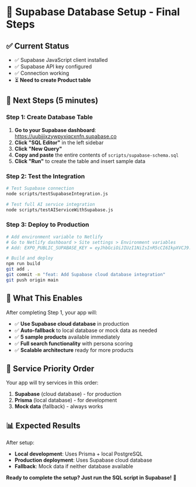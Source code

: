 # 🚀 Supabase Database Setup - Final Steps

## ✅ Current Status
- ✅ Supabase JavaScript client installed
- ✅ Supabase API key configured  
- ✅ Connection working
- ⏳ **Need to create Product table**

## 🔧 Next Steps (5 minutes)

### Step 1: Create Database Table
1. **Go to your Supabase dashboard**: https://uubjjjxzywpyxiqcxnfn.supabase.co
2. **Click "SQL Editor"** in the left sidebar
3. **Click "New Query"**
4. **Copy and paste** the entire contents of `scripts/supabase-schema.sql`
5. **Click "Run"** to create the table and insert sample data

### Step 2: Test the Integration
```bash
# Test Supabase connection
node scripts/testSupabaseIntegration.js

# Test full AI service integration
node scripts/testAIServiceWithSupabase.js
```

### Step 3: Deploy to Production
```bash
# Add environment variable to Netlify
# Go to Netlify dashboard > Site settings > Environment variables
# Add: EXPO_PUBLIC_SUPABASE_KEY = eyJhbGciOiJIUzI1NiIsInR5cCI6IkpXVCJ9.eyJpc3MiOiJzdXBhYmFzZSIsInJlZiI6InV1Ympqanh6eXdweXhpcWN4bmZuIiwicm9sZSI6ImFub24iLCJpYXQiOjE3NDg2NTIwODQsImV4cCI6MjA2NDIyODA4NH0.ba0c3uKsmhs9BosnuqLJFUYyjDYZQGxNDZE-qWA5v-4

# Build and deploy
npm run build
git add .
git commit -m "feat: Add Supabase cloud database integration"
git push origin main
```

## 🎯 What This Enables

After completing Step 1, your app will:
- ✅ **Use Supabase cloud database** in production
- ✅ **Auto-fallback** to local database or mock data as needed
- ✅ **5 sample products** available immediately
- ✅ **Full search functionality** with persona scoring
- ✅ **Scalable architecture** ready for more products

## 🔄 Service Priority Order

Your app will try services in this order:
1. **Supabase** (cloud database) - for production
2. **Prisma** (local database) - for development  
3. **Mock data** (fallback) - always works

## 📊 Expected Results

After setup:
- **Local development**: Uses Prisma + local PostgreSQL
- **Production deployment**: Uses Supabase cloud database
- **Fallback**: Mock data if neither database available

**Ready to complete the setup? Just run the SQL script in Supabase!** 🎉